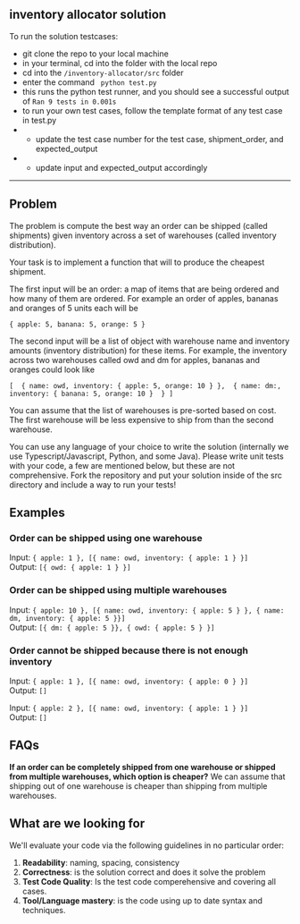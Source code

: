 ## inventory allocator solution

To run the solution testcases:
- git clone the repo to your local machine
- in your terminal, cd into the folder with the local repo
- cd into the `/inventory-allocator/src` folder
- enter the command ` python test.py`
- this runs the python test runner, and you should see a successful output of
`Ran 9 tests in 0.001s`
- to run your own test cases, follow the template format of any test case in test.py
- - update the test case number for the test case, shipment_order, and expected_output
- - update input and expected_output accordingly

---------------------------------------------------

## Problem

The problem is compute the best way an order can be shipped (called shipments) given inventory across a set of warehouses (called inventory distribution). 

Your task is to implement a function that will to produce the cheapest shipment.

The first input will be an order: a map of items that are being ordered and how many of them are ordered. For example an order of apples, bananas and oranges of 5 units each will be 

`{ apple: 5, banana: 5, orange: 5 }`

The second input will be a list of object with warehouse name and inventory amounts (inventory distribution) for these items. For example, the inventory across two warehouses called owd and dm for apples, bananas and oranges could look like

`[ 
    {
    	name: owd,
    	inventory: { apple: 5, orange: 10 }
    }, 
    {
    	name: dm:,
    	inventory: { banana: 5, orange: 10 } 
    }
]`

You can assume that the list of warehouses is pre-sorted based on cost. The first warehouse will be less expensive to ship from than the second warehouse.

You can use any language of your choice to write the solution (internally we use Typescript/Javascript, Python, and some Java). Please write unit tests with your code, a few are mentioned below, but these are not comprehensive. Fork the repository and put your solution inside of the src directory and include a way to run your tests!

## Examples

### Order can be shipped using one warehouse

Input: `{ apple: 1 }, [{ name: owd, inventory: { apple: 1 } }]`  
Output: `[{ owd: { apple: 1 } }]`

### Order can be shipped using multiple warehouses

Input: `{ apple: 10 }, [{ name: owd, inventory: { apple: 5 } }, { name: dm, inventory: { apple: 5 }}]`  
Output: `[{ dm: { apple: 5 }}, { owd: { apple: 5 } }]`

### Order cannot be shipped because there is not enough inventory

Input: `{ apple: 1 }, [{ name: owd, inventory: { apple: 0 } }]`  
Output: `[]`

Input: `{ apple: 2 }, [{ name: owd, inventory: { apple: 1 } }]`  
Output: `[]`

## FAQs
**If an order can be completely shipped from one warehouse or shipped from multiple warehouses, which option is cheaper?**
  We can assume that shipping out of one warehouse is cheaper than shipping from multiple warehouses.

## What are we looking for

We'll evaluate your code via the following guidelines in no particular order:

1. **Readability**: naming, spacing, consistency
2. **Correctness**: is the solution correct and does it solve the problem
1. **Test Code Quality**: Is the test code comperehensive and covering all cases.
1. **Tool/Language mastery**: is the code using up to date syntax and techniques. 
